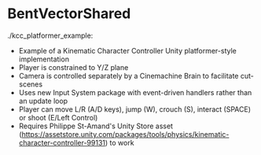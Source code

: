 # BentVectorShared
./kcc_platformer_example:
- Example of a Kinematic Character Controller Unity platformer-style implementation
- Player is constrained to Y/Z plane
- Camera is controlled separately by a Cinemachine Brain to facilitate cut-scenes
- Uses new Input System package with event-driven handlers rather than an update loop
- Player can move L/R (A/D keys), jump (W), crouch (S), interact (SPACE) or shoot (E/Left Control)
- Requires Philippe St-Amand's Unity Store asset (https://assetstore.unity.com/packages/tools/physics/kinematic-character-controller-99131) to work
